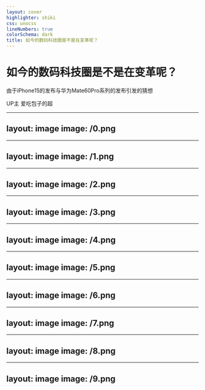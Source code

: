 ```yaml
---
layout: cover
highlighter: shiki
css: unocss
lineNumbers: true
colorSchema: dark
title: 如今的数码科技圈是不是在变革呢？
---
```


# 如今的数码科技圈是不是在变革呢？

<p text-xl>
由于iPhone15的发布与华为Mate60Pro系列的发布引发的猜想
</p>

<div uppercase text-sm tracking-widest>
UP主 爱吃包子的超
</div>

<!--
其实看过钟文泽，极客湾，等UP主的iPhone15视频之后，作为果粉的我来说，不太敢买苹果的产品了。
-->

---
layout: image
image: /0.png
---



<!--
其实看过钟文泽，极客湾，等UP主的iPhone15视频之后，作为果粉的我来说，不太敢买苹果的产品了。
-->

---
layout: image
image: /1.png
---



<!--
其实看过钟文泽，极客湾，等UP主的iPhone15视频之后，作为果粉的我来说，不太敢买苹果的全家桶了，因为对比了一下华为的全家桶与将来可能会发生的一些视频，华为似乎会做的更好
-->

---
layout: image
image: /2.png
---



<!--
首先，华为，正在崛起，因为各种各样的原因，除了Mate 60 Pro 还有25号的发布会马上也要开
-->

---
layout: image
image: /3.png
---



<!--
首先，华为，正在崛起，因为各种各样的原因，除了Mate 60 Pro 。还有25号的发布会马上也要开了，任正非也说了我们即将进入第四次工业革命
-->

---
layout: image
image: /4.png
---



<!--
苹果呢？仍在往细节发力，比如专业视频拍摄等，完善其标准下的生态圈
-->

---
layout: image
image: /5.png
---



<!--
看完A17Pro最大的感受就是，3纳米的芯片提升不太大了，芯片的提升不会拉开太大差距了。华为呢，有大把的时候能够追上来，这点我们也看到了。
-->

---
layout: image
image: /6.png
---



<!--
看完A17Pro最大的感受就是，3纳米的芯片提升不太大了，芯片的提升不会拉开太大差距了。华为呢，有大把的时候能够追上来，这点我们也看到了。
-->

---
layout: image
image: /7.png
---



<!--
站在宏观层面上，华为就像啥没有自己造，比如星闪等技术，苹果等一众大公司，先投钱给标准组织，然后用标准去树立某种标准。
-->

---
layout: image
image: /8.png
---



<!--
这里就出现了一种现象，华为用的技术，别家没在用，但效果很好。别家都在用的标准，但实现起来似乎效果也不太好，比如Matter，到现在还没普及。
-->

---
layout: image
image: /9.png
---



<!--
我目前也不敢保证今后的技术方向会不会在现在正在大转弯。只求华为如果把windows替换成linux系统，那样真的还挺不错的。当然叫法上可能还是鸿蒙系统。
-->
